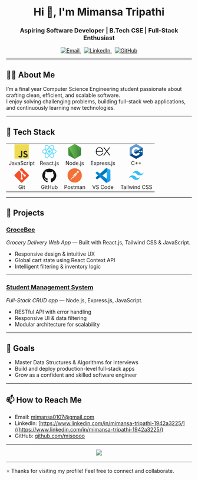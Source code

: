 <!--
**misoooo/misoooo** is a ✨ _special_ ✨ repository because its `README.md` 
appears on your GitHub profile.
-->

<h1 align="center">Hi 👋, I'm Mimansa Tripathi</h1>
<h3 align="center">Aspiring Software Developer | B.Tech CSE | Full-Stack Enthusiast</h3>

<p align="center">
  <a href="mailto:mimansa0107@gmail.com" target="_blank">
    <img src="https://img.shields.io/badge/Email-mimansa0107@gmail.com-red?style=for-the-badge&logo=gmail" alt="Email"/>
  </a>
  &nbsp;
  <a href="https://www.linkedin.com/in/mimansa-tripathi-1942a3225/" target="_blank">
    <img src="https://img.shields.io/badge/LinkedIn-Mimansa%20Tripathi-blue?style=for-the-badge&logo=linkedin" alt="LinkedIn"/>
  </a>
  &nbsp;
  <a href="https://github.com/misoooo" target="_blank">
    <img src="https://img.shields.io/badge/GitHub-misoooo-black?style=for-the-badge&logo=github" alt="GitHub"/>
  </a>
</p>

---

## 👩‍💻 About Me
I’m a final year Computer Science Engineering student passionate about crafting clean, efficient, and scalable software.  
I enjoy solving challenging problems, building full-stack web applications, and continuously learning new technologies.

---

## 🚀 Tech Stack

<table>
  <tr>
    <td align="center"><img src="https://raw.githubusercontent.com/devicons/devicon/master/icons/javascript/javascript-original.svg" width="40" /><br>JavaScript</td>
    <td align="center"><img src="https://raw.githubusercontent.com/devicons/devicon/master/icons/react/react-original.svg" width="40" /><br>React.js</td>
    <td align="center"><img src="https://raw.githubusercontent.com/devicons/devicon/master/icons/nodejs/nodejs-original.svg" width="40" /><br>Node.js</td>
    <td align="center"><img src="https://raw.githubusercontent.com/devicons/devicon/master/icons/express/express-original.svg" width="40" /><br>Express.js</td>
    <td align="center"><img src="https://raw.githubusercontent.com/devicons/devicon/master/icons/cplusplus/cplusplus-original.svg" width="40" /><br>C++</td>
  </tr>
  <tr>
    <td align="center"><img src="https://raw.githubusercontent.com/devicons/devicon/master/icons/git/git-original.svg" width="40" /><br>Git</td>
    <td align="center"><img src="https://raw.githubusercontent.com/devicons/devicon/master/icons/github/github-original.svg" width="40" /><br>GitHub</td>
    <td align="center"><img src="https://raw.githubusercontent.com/devicons/devicon/master/icons/postman/postman-original.svg" width="40" /><br>Postman</td>
    <td align="center"><img src="https://raw.githubusercontent.com/devicons/devicon/master/icons/vscode/vscode-original.svg" width="40" /><br>VS Code</td>
    <td align="center"><img src="https://raw.githubusercontent.com/devicons/devicon/master/icons/tailwindcss/tailwindcss-plain.svg" width="40" /><br>Tailwind CSS</td>
  </tr>
</table>

---

## 🌟 Projects

### [GroceBee](https://github.com/misoooo/GroceBee)  
*Grocery Delivery Web App* — Built with React.js, Tailwind CSS & JavaScript.  
- Responsive design & intuitive UX  
- Global cart state using React Context API  
- Intelligent filtering & inventory logic

---

### [Student Management System](https://github.com/misoooo/StudentManagement)  
*Full-Stack CRUD app* — Node.js, Express.js, JavaScript.  
- RESTful API with error handling  
- Responsive UI & data filtering  
- Modular architecture for scalability

---

## 🎯 Goals  
- Master Data Structures & Algorithms for interviews  
- Build and deploy production-level full-stack apps  
- Grow as a confident and skilled software engineer

---

## 📫 How to Reach Me  
- Email: mimansa0107@gmail.com  
- LinkedIn: [https://www.linkedin.com/in/mimansa-tripathi-1942a3225/]((https://www.linkedin.com/in/mimansa-tripathi-1942a3225/)
- GitHub: [github.com/misoooo](https://github.com/misoooo)

---

<p align="center">
  <img height="180em" src="https://github-readme-stats.vercel.app/api?username=misoooo&show_icons=true&theme=radical&count_private=true" />
</p>

---

⭐️ Thanks for visiting my profile! Feel free to connect and collaborate.

